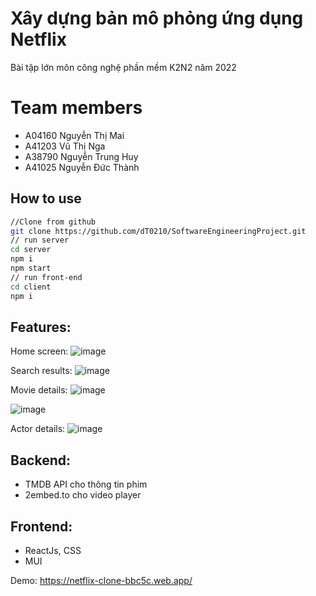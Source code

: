 
# Xây dựng bản mô phỏng ứng dụng Netflix 


Bài tập lớn môn công nghệ phần mềm K2N2 năm 2022

# Team members
- A04160    Nguyễn Thị Mai
- A41203    Vũ Thị Nga
- A38790    Nguyễn Trung Huy
- A41025    Nguyễn Đức Thành

## How to use




```bash
//Clone from github
git clone https://github.com/dT0210/SoftwareEngineeringProject.git
// run server
cd server
npm i
npm start
// run front-end
cd client 
npm i
```

## Features:

Home screen:
![image](https://user-images.githubusercontent.com/121219177/220873600-37a117a4-efc1-4d1d-a44b-e8c3053402f0.png)

Search results:
![image](https://user-images.githubusercontent.com/121219177/220873932-ec070943-500c-4a6d-8ef8-dbe683af99fb.png)

Movie details:
![image](https://user-images.githubusercontent.com/121219177/222368861-df685f10-b67d-47f3-9bff-59af01e32a3a.png)

![image](https://user-images.githubusercontent.com/121219177/222368993-5c8608b7-d2f9-4367-82e0-43ee832b3cbe.png)

Actor details:
![image](https://user-images.githubusercontent.com/121219177/222369158-f729a8e3-3a3b-44ce-bd8c-2b9ad5ce5f19.png)


## Backend:

- TMDB API cho thông tin phim
- 2embed.to cho video player

## Frontend:

- ReactJs, CSS
- MUI

Demo: https://netflix-clone-bbc5c.web.app/
